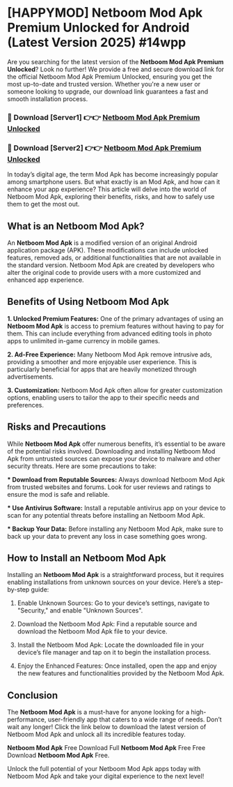 # [HAPPYMOD] Netboom Mod Apk Premium Unlocked for Android (Latest Version 2025) #14wpp

Are you searching for the latest version of the <strong>Netboom Mod Apk Premium Unlocked</strong>? Look no further! We provide a free and secure download link for the official Netboom Mod Apk Premium Unlocked, ensuring you get the most up-to-date and trusted version. Whether you're a new user or someone looking to upgrade, our download link guarantees a fast and smooth installation process.


<h3>🔴 Download [Server1] 👉👉 <a href="https://appsnew.pages.dev?q=Netboom+Mod+Apk">Netboom Mod Apk Premium Unlocked</a></h3>

<h3>🔴 Download [Server2] 👉👉 <a href="https://appsnew.pages.dev?q=Netboom+Mod+Apk">Netboom Mod Apk Premium Unlocked</a></h3>


In today’s digital age, the term Mod Apk has become increasingly popular among smartphone users. But what exactly is an Mod Apk, and how can it enhance your app experience? This article will delve into the world of Netboom Mod Apk, exploring their benefits, risks, and how to safely use them to get the most out.


<h2>What is an Netboom Mod Apk?</h2>

An <strong>Netboom Mod Apk</strong> is a modified version of an original Android application package (APK). These modifications can include unlocked features, removed ads, or additional functionalities that are not available in the standard version. Netboom Mod Apk are created by developers who alter the original code to provide users with a more customized and enhanced app experience.


<h2>Benefits of Using Netboom Mod Apk</h2>

<strong> 1. Unlocked Premium Features:</strong> One of the primary advantages of using an <strong>Netboom Mod Apk</strong> is access to premium features without having to pay for them. This can include everything from advanced editing tools in photo apps to unlimited in-game currency in mobile games.

<strong> 2. Ad-Free Experience:</strong> Many Netboom Mod Apk remove intrusive ads, providing a smoother and more enjoyable user experience. This is particularly beneficial for apps that are heavily monetized through advertisements.

<strong> 3. Customization:</strong> Netboom Mod Apk often allow for greater customization options, enabling users to tailor the app to their specific needs and preferences.


<h2>Risks and Precautions</h2>

While <strong>Netboom Mod Apk</strong> offer numerous benefits, it’s essential to be aware of the potential risks involved. Downloading and installing Netboom Mod Apk from untrusted sources can expose your device to malware and other security threats. Here are some precautions to take:

<strong> * Download from Reputable Sources:</strong> Always download Netboom Mod Apk from trusted websites and forums. Look for user reviews and ratings to ensure the mod is safe and reliable.

<strong> * Use Antivirus Software:</strong> Install a reputable antivirus app on your device to scan for any potential threats before installing an Netboom Mod Apk.

<strong> * Backup Your Data:</strong> Before installing any Netboom Mod Apk, make sure to back up your data to prevent any loss in case something goes wrong.


<h2>How to Install an Netboom Mod Apk</h2>

Installing an <strong>Netboom Mod Apk</strong> is a straightforward process, but it requires enabling installations from unknown sources on your device. Here’s a step-by-step guide:

 1. Enable Unknown Sources: Go to your device’s settings, navigate to "Security," and enable "Unknown Sources".

 2. Download the Netboom Mod Apk: Find a reputable source and download the Netboom Mod Apk file to your device.

 3. Install the Netboom Mod Apk: Locate the downloaded file in your device’s file manager and tap on it to begin the installation process.

 4. Enjoy the Enhanced Features: Once installed, open the app and enjoy the new features and functionalities provided by the Netboom Mod Apk.


<h2><strong>Conclusion</strong></h2>

The <strong>Netboom Mod Apk</strong> is a must-have for anyone looking for a high-performance, user-friendly app that caters to a wide range of needs. Don’t wait any longer! Click the link below to download the latest version of Netboom Mod Apk and unlock all its incredible features today.

<strong>Netboom Mod Apk</strong> Free Download Full <strong>Netboom Mod Apk</strong> Free Free Download <strong>Netboom Mod Apk</strong> Free.

Unlock the full potential of your Netboom Mod Apk apps today with Netboom Mod Apk and take your digital experience to the next level!